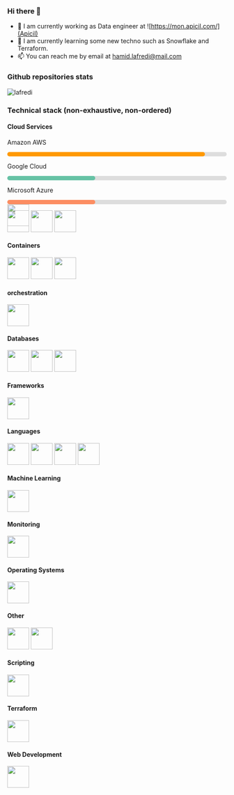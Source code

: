 ### Hi there 👋

<!--
**lafredi/lafredi** is a ✨ _special_ ✨ repository because its `README.md` (this file) appears on your GitHub profile.



Here are some ideas to get you started:

- 🔭 I’m currently working on ...
- 🌱 I’m currently learning ...
- 👯 I’m looking to collaborate on ...
- 🤔 I’m looking for help with ...
- 💬 Ask me about ...
- 📫 How to reach me: ...
- 😄 Pronouns: ...
- ⚡ Fun fact: ...
-->

- 🔭 I am currently working as Data engineer at ![https://mon.apicil.com/](Apicil)
- 🌱 I am currently learning some new techno such as Snowflake and Terraform.
- 📫 You can reach me by email at hamid.lafredi@mail.com

### Github repositories stats

![lafredi](https://github-readme-stats.vercel.app/api?username=lafredi&show_icons)



### Technical stack (non-exhaustive, non-ordered)

#### Cloud Services

<div>
  <p>Amazon AWS</p>
  <div style="background-color: #ddd; height: 10px; border-radius: 20px;">
    <div style="background-color: #f90; height: 10px; width: 90%; border-radius: 20px;"></div>
  </div>
  <p>Google Cloud</p>
  <div style="background-color: #ddd; height: 10px; border-radius: 20px;">
    <div style="background-color: #66c2a5; height: 10px; width: 40%; border-radius: 20px;"></div>
  </div>
  <p>Microsoft Azure</p>
  <div style="background-color: #ddd; height: 10px; border-radius: 20px;">
    <div style="background-color: #fc8d62; height: 10px; width: 40%; border-radius: 20px;"></div>
    <code><img height="50" src="https://www.vectorlogo.zone/logos/microsoft_azure/microsoft_azure-ar21.svg"></code>
  </div>
</div>

<code><img height="50" src="https://www.vectorlogo.zone/logos/amazon_aws/amazon_aws-ar21.svg"></code>
<code><img height="50" src="https://www.vectorlogo.zone/logos/google_cloud/google_cloud-ar21.svg"></code>
<code><img height="50" src="https://www.vectorlogo.zone/logos/microsoft_azure/microsoft_azure-ar21.svg"></code>

#### Containers
<code><img height="50" src="https://www.vectorlogo.zone/logos/docker/docker-ar21.svg"></code>
<code><img height="50" src="https://www.vectorlogo.zone/logos/amazon_elasticcontainer/amazon_elasticcontainer-ar21.svg"></code>
<code><img height="50" src="https://www.vectorlogo.zone/logos/azurecontainerregistry/azurecontainerregistry-ar21.svg"></code>

####  orchestration 
<code><img height="50" src="https://www.vectorlogo.zone/logos/kubernetes/kubernetes-ar21.svg"></code>




#### Databases
<code><img height="50" src="https://www.vectorlogo.zone/logos/mysql/mysql-ar21.svg"></code>
<code><img height="50" src="https://www.vectorlogo.zone/logos/influxdata/influxdata-ar21.svg"></code>
<code><img height="50" src="https://www.vectorlogo.zone/logos/mongodb/mongodb-ar21.svg"></code>

#### Frameworks
<code><img height="50" src="https://www.vectorlogo.zone/logos/pocoo_flask/pocoo_flask-ar21.svg"></code>

#### Languages
<code><img height="50" src="https://www.vectorlogo.zone/logos/python/python-ar21.svg"></code>
<code><img height="50" src="https://www.vectorlogo.zone/logos/kotlinlang/kotlinlang-ar21.svg"></code>
<code><img height="50" src="https://www.vectorlogo.zone/logos/r-project/r-project-ar21.svg"></code>
<code><img height="50" src="https://www.vectorlogo.zone/logos/w3_html5/w3_html5-ar21.svg"></code>

#### Machine Learning
<code><img height="50" src="https://www.vectorlogo.zone/logos/tensorflow/tensorflow-ar21.svg"></code>

#### Monitoring
<code><img height="50" src="https://www.vectorlogo.zone/logos/elastic/elastic-ar21.svg"></code>

#### Operating Systems
<code><img height="50" src="https://www.vectorlogo.zone/logos/linux/linux-ar21.svg"></code>

#### Other
<code><img height="50" src="https://www.vectorlogo.zone/logos/jenkins/jenkins-ar21.svg"></code>
<code><img height="50" src="https://www.vectorlogo.zone/logos/google_cloud_run/google_cloud_run-ar21.svg"></code>

#### Scripting
<code><img height="50" src="https://www.vectorlogo.zone/logos/gnu_bash/gnu_bash-ar21.svg"></code>

#### Terraform
<code><img height="50" src="https://www.vectorlogo.zone/logos/terraformio/terraformio-ar21.svg"></code>

#### Web Development
<code><img height="50" src="https://www.vectorlogo.zone/logos/w3_html5/w3_html5-ar21.svg"></code>
